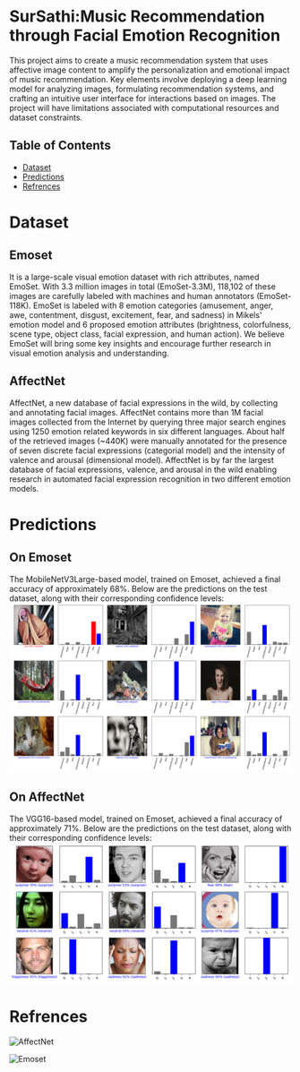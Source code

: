 # SurSathi:Music Recommendation through Facial Emotion Recognition

This project aims to  create a music recommendation system that uses affective image content to amplify the personalization and emotional impact of music recommendation. Key elements involve deploying a deep learning model for analyzing images, formulating recommendation systems, and crafting an intuitive user interface for interactions based on images. The project will have limitations associated with computational resources and dataset constraints.


## Table of Contents
- [Dataset](#dataset)
- [Predictions](#predictions)
- [Refrences](#refrences)
# Dataset
## Emoset
It is a large-scale visual emotion dataset with rich attributes, named EmoSet. With 3.3 million images in total (EmoSet-3.3M), 118,102 of these images are carefully labeled with machines and human annotators (EmoSet-118K). EmoSet is labeled with 8 emotion categories (amusement, anger, awe, contentment, disgust, excitement, fear, and sadness) in Mikels' emotion model and 6 proposed emotion attributes (brightness, colorfulness, scene type, object class, facial expression, and human action). We believe EmoSet will bring some key insights and encourage further research in visual emotion analysis and understanding.


## AffectNet
 AffectNet, a new database of facial expressions in the wild, by collecting and annotating facial images. AffectNet contains more than 1M facial images collected from the Internet by querying three major search engines using 1250 emotion related keywords in six different languages. About half of the retrieved images (~440K) were manually annotated for the presence of seven discrete facial expressions (categorial model) and the intensity of valence and arousal (dimensional model). AffectNet is by far the largest database of facial expressions, valence, and arousal in the wild enabling research in automated facial expression recognition in two different emotion models.

# Predictions 
## On Emoset
The MobileNetV3Large-based model, trained on Emoset, achieved a final accuracy of approximately 68%. Below are the predictions on the test dataset, along with their corresponding confidence levels:
![Predictions](https://github.com/anmol-c03/Sursathi/blob/main/Images/Emoset/emoset_prediction.png)

## On AffectNet
The VGG16-based model, trained on Emoset, achieved a final accuracy of approximately 71%. Below are the predictions on the test dataset, along with their corresponding confidence levels:
![Predictions](https://github.com/anmol-c03/Sursathi/blob/main/Images/Finalized_AffectNet/plot_probablity.png)

# Refrences
![AffectNet](http://mohammadmahoor.com/affectnet/)

![Emoset](https://github.com/JingyuanYY/EmoSet)



